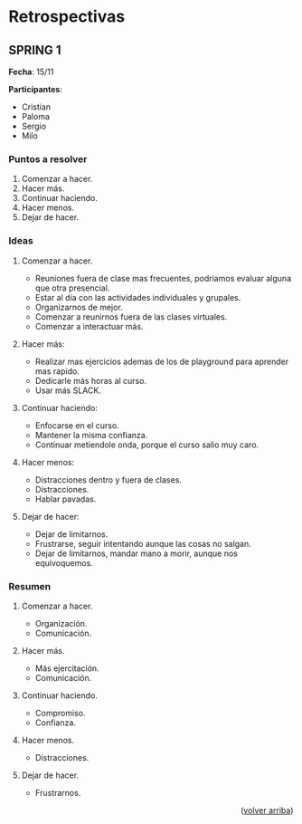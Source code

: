 <div id="top"></div>

# Retrospectivas

## SPRING 1

**Fecha**: 15/11

**Participantes**:
+ Cristian
+ Paloma
+ Sergio
+ Milo


### Puntos a resolver

1. Comenzar a hacer.
2. Hacer más.
3. Continuar haciendo.
4. Hacer menos.
5. Dejar de hacer.


### Ideas

1. Comenzar a hacer.
    * Reuniones fuera de clase mas frecuentes, podríamos evaluar alguna que otra presencial.
    * Estar al día con las actividades individuales y grupales.
    * Organizarnos de mejor.
    * Comenzar a reunirnos fuera de las clases virtuales.
    * Comenzar a interactuar más.

2. Hacer más:
    * Realizar mas ejercicios ademas de los de playground para aprender mas rapido.
    * Dedicarle más horas al curso.
    * Usar más SLACK.

3. Continuar haciendo:
    * Enfocarse en el curso.
    * Mantener la misma confianza.
    * Continuar metiendole onda, porque el curso salio muy caro.

4. Hacer menos:
    * Distracciones dentro y fuera de clases.
    * Distracciones.
    * Hablar pavadas.

5. Dejar de hacer:
    * Dejar de limitarnos.
    * Frustrarse, seguir intentando aunque las cosas no salgan.
    * Dejar de limitarnos, mandar mano a morir, aunque nos equivoquemos.


### Resumen

1. Comenzar a hacer.
    * Organización.
    * Comunicación.

2. Hacer más.
    * Más ejercitación.
    * Comunicación.

3. Continuar haciendo.
    * Compromiso.
    * Confianza.

4. Hacer menos.
    * Distracciones.

5. Dejar de hacer.
    * Frustrarnos.

<p align="right">(<a href="#top">volver arriba</a>)</p>
